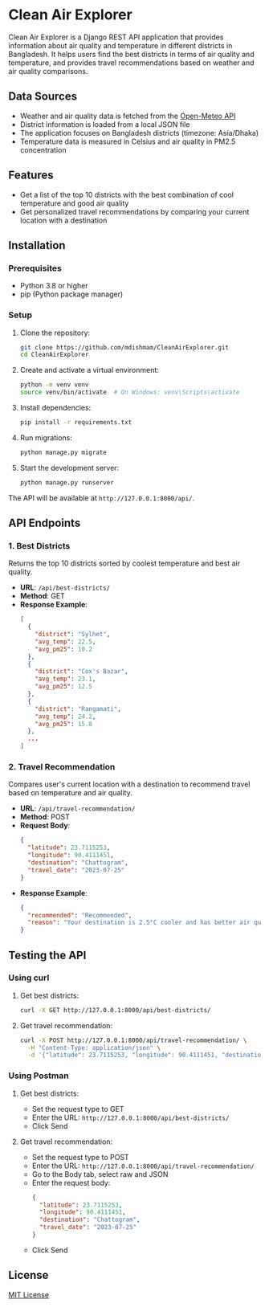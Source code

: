 # Clean Air Explorer

Clean Air Explorer is a Django REST API application that provides information about air quality and temperature in different districts in Bangladesh. It helps users find the best districts in terms of air quality and temperature, and provides travel recommendations based on weather and air quality comparisons.

## Data Sources

- Weather and air quality data is fetched from the [Open-Meteo API](https://open-meteo.com/)
- District information is loaded from a local JSON file
- The application focuses on Bangladesh districts (timezone: Asia/Dhaka)
- Temperature data is measured in Celsius and air quality in PM2.5 concentration

## Features

- Get a list of the top 10 districts with the best combination of cool temperature and good air quality
- Get personalized travel recommendations by comparing your current location with a destination

## Installation

### Prerequisites

- Python 3.8 or higher
- pip (Python package manager)

### Setup

1. Clone the repository:
   ```bash
   git clone https://github.com/mdishmam/CleanAirExplorer.git
   cd CleanAirExplorer
   ```

2. Create and activate a virtual environment:
   ```bash
   python -m venv venv
   source venv/bin/activate  # On Windows: venv\Scripts\activate
   ```

3. Install dependencies:
   ```bash
   pip install -r requirements.txt
   ```

4. Run migrations:
   ```bash
   python manage.py migrate
   ```

5. Start the development server:
   ```bash
   python manage.py runserver
   ```

The API will be available at `http://127.0.0.1:8000/api/`.

## API Endpoints

### 1. Best Districts

Returns the top 10 districts sorted by coolest temperature and best air quality.

- **URL**: `/api/best-districts/`
- **Method**: GET
- **Response Example**:
  ```json
  [
    {
      "district": "Sylhet",
      "avg_temp": 22.5,
      "avg_pm25": 10.2
    },
    {
      "district": "Cox's Bazar",
      "avg_temp": 23.1,
      "avg_pm25": 12.5
    },
    {
      "district": "Rangamati",
      "avg_temp": 24.2,
      "avg_pm25": 15.8
    },
    ...
  ]
  ```

### 2. Travel Recommendation

Compares user's current location with a destination to recommend travel based on temperature and air quality.

- **URL**: `/api/travel-recommendation/`
- **Method**: POST
- **Request Body**:
  ```json
  {
    "latitude": 23.7115253,
    "longitude": 90.4111451,
    "destination": "Chattogram",
    "travel_date": "2023-07-25"
  }
  ```
- **Response Example**:
  ```json
  {
    "recommended": "Recommended",
    "reason": "Your destination is 2.5°C cooler and has better air quality (PM2.5 is lower by 5.3). Enjoy your trip!"
  }
  ```

## Testing the API

### Using curl

1. Get best districts:
   ```bash
   curl -X GET http://127.0.0.1:8000/api/best-districts/
   ```

2. Get travel recommendation:
   ```bash
   curl -X POST http://127.0.0.1:8000/api/travel-recommendation/ \
     -H "Content-Type: application/json" \
     -d '{"latitude": 23.7115253, "longitude": 90.4111451, "destination": "Chattogram", "travel_date": "2023-07-25"}'
   ```

### Using Postman

1. Get best districts:
   - Set the request type to GET
   - Enter the URL: `http://127.0.0.1:8000/api/best-districts/`
   - Click Send

2. Get travel recommendation:
   - Set the request type to POST
   - Enter the URL: `http://127.0.0.1:8000/api/travel-recommendation/`
   - Go to the Body tab, select raw and JSON
   - Enter the request body:
     ```json
     {
       "latitude": 23.7115253,
       "longitude": 90.4111451,
       "destination": "Chattogram",
       "travel_date": "2023-07-25"
     }
     ```
   - Click Send

## License

[MIT License](LICENSE)
